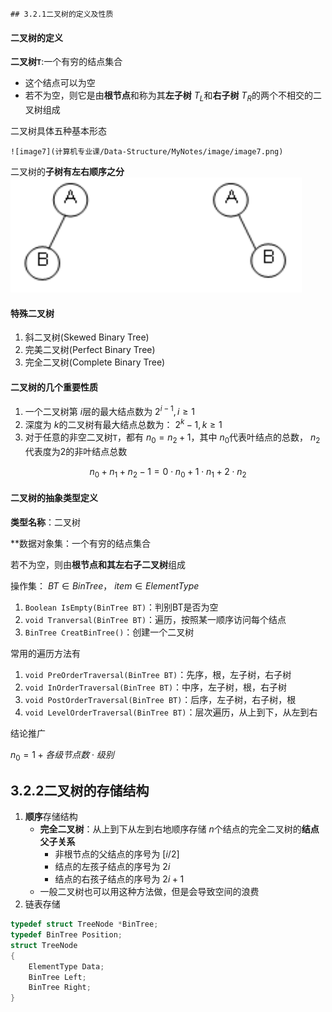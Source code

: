 	## 3.2.1二叉树的定义及性质
#### 二叉树的定义
**二叉树`T`**:一个有穷的结点集合
* 这个结点可以为空
* 若不为空，则它是由**根节点**和称为其**左子树** $T_L$和**右子树** $T_R$的两个不相交的二叉树组成

二叉树具体五种基本形态

	![image7](计算机专业课/Data-Structure/MyNotes/image/image7.png)
二叉树的**子树有左右顺序之分**
![image8](image/image8.png)
#### 特殊二叉树
1. 斜二叉树(Skewed Binary Tree)
2. 完美二叉树(Perfect Binary Tree)
3. 完全二叉树(Complete Binary Tree)

#### 二叉树的几个重要性质
1. 一个二叉树第 $i$层的最大结点数为 $2^{i-1},i\geq1$
2. 深度为 $k$的二叉树有最大结点总数为： $2^k-1,k\geq1$
3. 对于任意的非空二叉树`T`，都有 $n_0=n_2+1$，其中 $n_0$代表叶结点的总数， $n_2$代表度为2的非叶结点总数

$$n_0+n_1+n_2-1=0\cdot n_0+1\cdot n_1+2\cdot n_2$$
#### 二叉树的抽象类型定义
**类型名称**：二叉树

**数据对象集：一个有穷的结点集合

若不为空，则由**根节点和其左右子二叉树**组成

操作集： $BT\in BinTree$， $item\in ElementType$
1. `Boolean IsEmpty(BinTree BT)`：判别BT是否为空
2. `void Tranversal(BinTree BT)`：遍历，按照某一顺序访问每个结点
3. `BinTree CreatBinTree()`：创建一个二叉树

常用的遍历方法有
1. `void PreOrderTraversal(BinTree BT)`：先序，根，左子树，右子树
2. `void InOrderTraversal(BinTree BT)`：中序，左子树，根，右子树
3. `void PostOrderTraversal(BinTree BT)`：后序，左子树，右子树，根
4. `void LevelOrderTraversal(BinTree BT)`：层次遍历，从上到下，从左到右

结论推广

$n_0=1+各级节点数\cdot 级别$
## 3.2.2二叉树的存储结构
1. **顺序**存储结构
	*  **完全二叉树**：从上到下从左到右地顺序存储 $n$个结点的完全二叉树的**结点父子关系**
		* 非根节点的父结点的序号为 $[i/2]$
		* 结点的左孩子结点的序号为 $2i$
		* 结点的右孩子结点的序号为 $2i+1$ 
	* 一般二叉树也可以用这种方法做，但是会导致空间的浪费
2. 链表存储
```C
typedef struct TreeNode *BinTree;
typedef BinTree Position;
struct TreeNode
{
	ElementType Data;
	BinTree Left;
	BinTree Right;
}
```